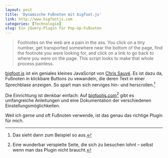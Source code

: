 ```yaml
---
layout: post
title: 'Dynamische Fußnoten mit bigfoot.js'
link: http://www.bigfootjs.com
categories: [Technologie]
slug: Ein jQuery-Plugin für Pop-Up-Fußnoten
---
```


>Footnotes on the web are a pain in the ass. You click on a tiny number, get transported somewhere near the bottom of the page, find the footnote you were looking for, and click on a link to go back to where you were on the page.
>This script looks to make that whole process painless.

[bigfoot.js](http://www.bigfootjs.com/) ist ein geniales kleines JavaScript von [Chris Sauvé](http://cmsauve.com). Es ist dazu da, Fußnoten in klickbare Buttons zu vewandeln, die deren Text in einer Sprechblase anzeigen. So spart man sich nerviges hin- und herscrollen.[^1]

[^1]: Das sieht dann zum Beispiel so aus.

Die Einrichtung ist denkbar einfach: Auf [bigfootjs.com](http://www.bigfootjs.com/)[^2] gibt es umfangreiche Anleitungen und eine Dokumentation der verschiedenen Einstellungsmöglichkeiten. 

Weil ich gerne und oft Fußnoten verwende, ist das genau das richtige Plugin für mich.

[^2]: Eine wunderbar verspielte Seite, die sich zu besuchen lohnt – selbst wenn man das Plugin nicht braucht.